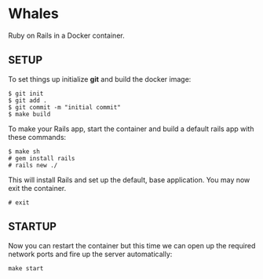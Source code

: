 # Whales

Ruby on Rails in a Docker container.

## SETUP

To set things up initialize **git** and build the docker image:

```
$ git init
$ git add .
$ git commit -m "initial commit"
$ make build
```

To make your Rails app, start the container and build a default rails app with these commands:

```
$ make sh
# gem install rails
# rails new ./
```

This will install Rails and set up the default, base application. You may now exit the container.

```
# exit
```

## STARTUP

Now you can restart the container but this time we can open up the required network ports and fire up the server automatically:

```
make start
```

